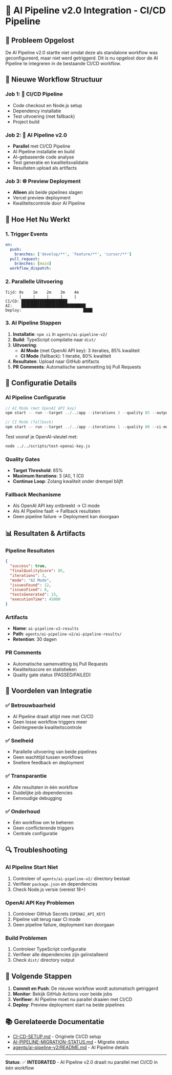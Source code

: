 # 🤖 AI Pipeline v2.0 Integration - CI/CD Pipeline

## 🎯 Probleem Opgelost

De AI Pipeline v2.0 startte niet omdat deze als standalone workflow was geconfigureerd, maar niet werd getriggerd. Dit is nu opgelost door de AI Pipeline te integreren in de bestaande CI/CD workflow.

## 🔄 Nieuwe Workflow Structuur

### **Job 1: 🧪 CI/CD Pipeline**
- Code checkout en Node.js setup
- Dependency installatie
- Test uitvoering (met fallback)
- Project build

### **Job 2: 🤖 AI Pipeline v2.0** 
- **Parallel** met CI/CD Pipeline
- AI Pipeline installatie en build
- AI-gebaseerde code analyse
- Test generatie en kwaliteitsvalidatie
- Resultaten upload als artifacts

### **Job 3: 🌐 Preview Deployment**
- **Alleen** als beide pipelines slagen
- Vercel preview deployment
- Kwaliteitscontrole door AI Pipeline

## 🚀 Hoe Het Nu Werkt

### **1. Trigger Events**
```yaml
on:
  push:
    branches: ['develop/**', 'feature/**', 'cursor/**']
  pull_request:
    branches: [main]
  workflow_dispatch:
```

### **2. Parallelle Uitvoering**
```
Tijd: 0s    1m    2m    3m    4m
      |     |     |     |     |
CI/CD: ████████████████████
AI:    ████████████████████████████
Deploy:                           ████
```

### **3. AI Pipeline Stappen**
1. **Installatie**: `npm ci` in `agents/ai-pipeline-v2/`
2. **Build**: TypeScript compilatie naar `dist/`
3. **Uitvoering**: 
   - **AI Mode** (met OpenAI API key): 3 iteraties, 85% kwaliteit
   - **CI Mode** (fallback): 1 iteratie, 80% kwaliteit
4. **Resultaten**: Upload naar GitHub artifacts
5. **PR Comments**: Automatische samenvatting bij Pull Requests

## 🔧 Configuratie Details

### **AI Pipeline Configuratie**
```typescript
// AI Mode (met OpenAI API key)
npm start -- run --target ../../app --iterations 3 --quality 85 --output ./ai-pipeline-results

// CI Mode (fallback)
npm start -- run --target ../../app --iterations 1 --quality 80 --ci-mode --output ./ai-pipeline-results
```

Test vooraf je OpenAI-sleutel met:

```bash
node ../../scripts/test-openai-key.js
```

### **Quality Gates**
- **Target Threshold**: 85%
- **Maximum Iterations**: 3 (AI), 1 (CI)
- **Continue Loop**: Zolang kwaliteit onder drempel blijft

### **Fallback Mechanisme**
- Als OpenAI API key ontbreekt → CI mode
- Als AI Pipeline faalt → Fallback resultaten
- Geen pipeline failure → Deployment kan doorgaan

## 📊 Resultaten & Artifacts

### **Pipeline Resultaten**
```json
{
  "success": true,
  "finalQualityScore": 85,
  "iterations": 3,
  "mode": "AI Mode",
  "issuesFound": 12,
  "issuesFixed": 8,
  "testsGenerated": 15,
  "executionTime": 45000
}
```

### **Artifacts**
- **Name**: `ai-pipeline-v2-results`
- **Path**: `agents/ai-pipeline-v2/ai-pipeline-results/`
- **Retention**: 30 dagen

### **PR Comments**
- Automatische samenvatting bij Pull Requests
- Kwaliteitsscore en statistieken
- Quality gate status (PASSED/FAILED)

## 🎉 Voordelen van Integratie

### **✅ Betrouwbaarheid**
- AI Pipeline draait altijd mee met CI/CD
- Geen losse workflow triggers meer
- Geïntegreerde kwaliteitscontrole

### **✅ Snelheid**
- Parallelle uitvoering van beide pipelines
- Geen wachttijd tussen workflows
- Snellere feedback en deployment

### **✅ Transparantie**
- Alle resultaten in één workflow
- Duidelijke job dependencies
- Eenvoudige debugging

### **✅ Onderhoud**
- Één workflow om te beheren
- Geen conflicterende triggers
- Centrale configuratie

## 🔍 Troubleshooting

### **AI Pipeline Start Niet**
1. Controleer of `agents/ai-pipeline-v2/` directory bestaat
2. Verifieer `package.json` en dependencies
3. Check Node.js versie (vereist 18+)

### **OpenAI API Key Problemen**
1. Controleer GitHub Secrets (`OPENAI_API_KEY`)
2. Pipeline valt terug naar CI mode
3. Geen pipeline failure, deployment kan doorgaan

### **Build Problemen**
1. Controleer TypeScript configuratie
2. Verifieer alle dependencies zijn geïnstalleerd
3. Check `dist/` directory output

## 🚀 Volgende Stappen

1. **Commit en Push**: De nieuwe workflow wordt automatisch getriggerd
2. **Monitor**: Bekijk GitHub Actions voor beide jobs
3. **Verifieer**: AI Pipeline moet nu parallel draaien met CI/CD
4. **Deploy**: Preview deployment start na beide pipelines

## 📚 Gerelateerde Documentatie

- [CI-CD-SETUP.md](../ci-cd/CI-CD-SETUP.md) - Originele CI/CD setup
- [AI-PIPELINE-MIGRATION-STATUS.md](./AI-PIPELINE-MIGRATION-STATUS.md) - Migratie status
- [agents/ai-pipeline-v2/README.md](../../agents/ai-pipeline-v2/README.md) - AI Pipeline details

---

**Status**: ✅ **INTEGRATED** - AI Pipeline v2.0 draait nu parallel met CI/CD in één workflow